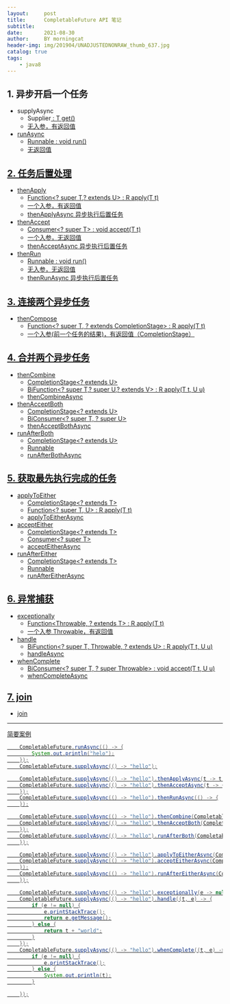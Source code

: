 ```yaml
---
layout:     post
title:      CompletableFuture API 笔记
subtitle:   
date:       2021-08-30
author:     BY morningcat
header-img: img/201904/UNADJUSTEDNONRAW_thumb_637.jpg
catalog: true
tags:
    - java8
---
```



## 1. 异步开启一个任务

- supplyAsync
    - Supplier<U> : T get()
    - 无入参，有返回值
- runAsync
    - Runnable : void run()
    - 无返回值



## 2. 任务后置处理

- thenApply
    - Function<? super T,? extends U> : R apply(T t)
    - 一个入参，有返回值
    - thenApplyAsync 异步执行后置任务
- thenAccept
    - Consumer<? super T> : void accept(T t)
    - 一个入参，无返回值
    - thenAcceptAsync 异步执行后置任务
- thenRun
    - Runnable : void run()
    - 无入参，无返回值
    - thenRunAsync 异步执行后置任务



## 3. 连接两个异步任务

- thenCompose
    - Function<? super T, ? extends CompletionStage<U>> :  R apply(T t)
    - 一个入参(前一个任务的结果)，有返回值（CompletionStage）


## 4. 合并两个异步任务

- thenCombine
    - CompletionStage<? extends U>
    - BiFunction<? super T,? super U,? extends V> : R apply(T t, U u)
    - thenCombineAsync
- thenAcceptBoth
    - CompletionStage<? extends U>
    - BiConsumer<? super T, ? super U>
    - thenAcceptBothAsync
- runAfterBoth
    - CompletionStage<? extends U>
    - Runnable
    - runAfterBothAsync


## 5. 获取最先执行完成的任务


- applyToEither
    - CompletionStage<? extends T>
    - Function<? super T, U> : R apply(T t)
    - applyToEitherAsync
- acceptEither
    - CompletionStage<? extends T>
    - Consumer<? super T>
    - acceptEitherAsync
- runAfterEither
    - CompletionStage<? extends T>
    - Runnable
    - runAfterEitherAsync


## 6. 异常捕获

- exceptionally
    - Function<Throwable, ? extends T> : R apply(T t)
    - 一个入参 Throwable，有返回值
- handle
    - BiFunction<? super T, Throwable, ? extends U> : R apply(T t, U u)
    - handleAsync
- whenComplete
    - BiConsumer<? super T, ? super Throwable> : void accept(T t, U u)
    - whenCompleteAsync


## 7. join

- join


---

简要案例

```java
    CompletableFuture.runAsync(() -> {
        System.out.println("helo");
    });
    CompletableFuture.supplyAsync(() -> "hello");

    CompletableFuture.supplyAsync(() -> "hello").thenApplyAsync(t -> t + "w");
    CompletableFuture.supplyAsync(() -> "hello").thenAcceptAsync(t -> {
    });
    CompletableFuture.supplyAsync(() -> "hello").thenRunAsync(() -> {
    });

    CompletableFuture.supplyAsync(() -> "hello").thenCombine(CompletableFuture.completedFuture("world"), (x, y) -> x + y);
    CompletableFuture.supplyAsync(() -> "hello").thenAcceptBoth(CompletableFuture.supplyAsync(() -> "world"), (x, y) -> {
    });
    CompletableFuture.supplyAsync(() -> "hello").runAfterBoth(CompletableFuture.supplyAsync(() -> "world"), () -> {
    });

    CompletableFuture.supplyAsync(() -> "hello").applyToEitherAsync(CompletableFuture.completedFuture("world"), x -> x);
    CompletableFuture.supplyAsync(() -> "hello").acceptEitherAsync(CompletableFuture.supplyAsync(() -> "world"), x -> {
    });
    CompletableFuture.supplyAsync(() -> "hello").runAfterEitherAsync(CompletableFuture.supplyAsync(() -> "world"), () -> {
    });

    CompletableFuture.supplyAsync(() -> "hello").exceptionally(e -> null);
    CompletableFuture.supplyAsync(() -> "hello").handle((t, e) -> {
        if (e != null) {
            e.printStackTrace();
            return e.getMessage();
        } else {
            return t + "world";
        }
    });
    CompletableFuture.supplyAsync(() -> "hello").whenComplete((t, e) -> {
        if (e != null) {
            e.printStackTrace();
        } else {
            System.out.println(t);
        }

    });
```